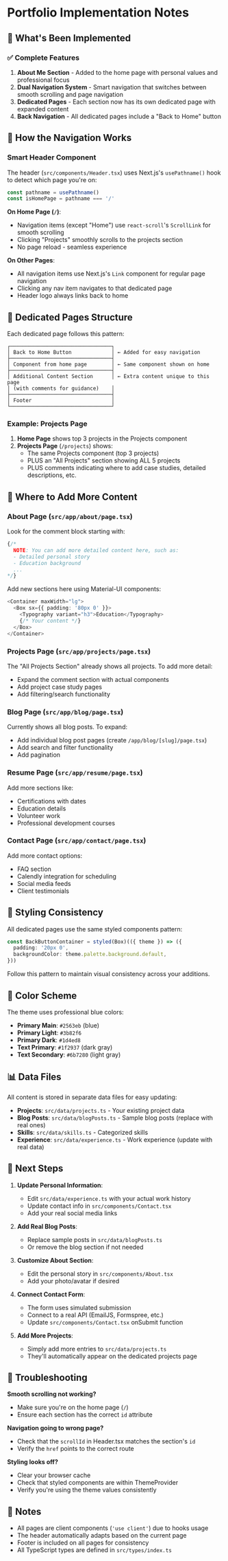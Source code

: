 # Portfolio Implementation Notes

## 🎉 What's Been Implemented

### ✅ Complete Features

1. **About Me Section** - Added to the home page with personal values and professional focus
2. **Dual Navigation System** - Smart navigation that switches between smooth scrolling and page navigation
3. **Dedicated Pages** - Each section now has its own dedicated page with expanded content
4. **Back Navigation** - All dedicated pages include a "Back to Home" button

## 🧭 How the Navigation Works

### Smart Header Component

The header (`src/components/Header.tsx`) uses Next.js's `usePathname()` hook to detect which page you're on:

```typescript
const pathname = usePathname()
const isHomePage = pathname === '/'
```

**On Home Page (`/`)**:
- Navigation items (except "Home") use `react-scroll`'s `ScrollLink` for smooth scrolling
- Clicking "Projects" smoothly scrolls to the projects section
- No page reload - seamless experience

**On Other Pages**:
- All navigation items use Next.js's `Link` component for regular page navigation
- Clicking any nav item navigates to that dedicated page
- Header logo always links back to home

## 📄 Dedicated Pages Structure

Each dedicated page follows this pattern:

```
┌─────────────────────────────────┐
│ Back to Home Button             │ ← Added for easy navigation
├─────────────────────────────────┤
│ Component from home page        │ ← Same component shown on home
├─────────────────────────────────┤
│ Additional Content Section      │ ← Extra content unique to this page
│ (with comments for guidance)    │
├─────────────────────────────────┤
│ Footer                          │
└─────────────────────────────────┘
```

### Example: Projects Page

1. **Home Page** shows top 3 projects in the Projects component
2. **Projects Page** (`/projects`) shows:
   - The same Projects component (top 3 projects)
   - PLUS an "All Projects" section showing ALL 5 projects
   - PLUS comments indicating where to add case studies, detailed descriptions, etc.

## 📍 Where to Add More Content

### About Page (`src/app/about/page.tsx`)
Look for the comment block starting with:
```typescript
{/* 
  NOTE: You can add more detailed content here, such as:
  - Detailed personal story
  - Education background
  ...
*/}
```

Add new sections here using Material-UI components:
```typescript
<Container maxWidth="lg">
  <Box sx={{ padding: '80px 0' }}>
    <Typography variant="h3">Education</Typography>
    {/* Your content */}
  </Box>
</Container>
```

### Projects Page (`src/app/projects/page.tsx`)
The "All Projects Section" already shows all projects. To add more detail:
- Expand the comment section with actual components
- Add project case study pages
- Add filtering/search functionality

### Blog Page (`src/app/blog/page.tsx`)
Currently shows all blog posts. To expand:
- Add individual blog post pages (create `/app/blog/[slug]/page.tsx`)
- Add search and filter functionality
- Add pagination

### Resume Page (`src/app/resume/page.tsx`)
Add more sections like:
- Certifications with dates
- Education details
- Volunteer work
- Professional development courses

### Contact Page (`src/app/contact/page.tsx`)
Add more contact options:
- FAQ section
- Calendly integration for scheduling
- Social media feeds
- Client testimonials

## 🎨 Styling Consistency

All dedicated pages use the same styled components pattern:

```typescript
const BackButtonContainer = styled(Box)(({ theme }) => ({
  padding: '20px 0',
  backgroundColor: theme.palette.background.default,
}))
```

Follow this pattern to maintain visual consistency across your additions.

## 🔧 Color Scheme

The theme uses professional blue colors:
- **Primary Main**: `#2563eb` (blue)
- **Primary Light**: `#3b82f6` 
- **Primary Dark**: `#1d4ed8`
- **Text Primary**: `#1f2937` (dark gray)
- **Text Secondary**: `#6b7280` (light gray)

## 📊 Data Files

All content is stored in separate data files for easy updating:

- **Projects**: `src/data/projects.ts` - Your existing project data
- **Blog Posts**: `src/data/blogPosts.ts` - Sample blog posts (replace with real ones)
- **Skills**: `src/data/skills.ts` - Categorized skills
- **Experience**: `src/data/experience.ts` - Work experience (update with real data)

## 🚀 Next Steps

1. **Update Personal Information**:
   - Edit `src/data/experience.ts` with your actual work history
   - Update contact info in `src/components/Contact.tsx`
   - Add your real social media links

2. **Add Real Blog Posts**:
   - Replace sample posts in `src/data/blogPosts.ts`
   - Or remove the blog section if not needed

3. **Customize About Section**:
   - Edit the personal story in `src/components/About.tsx`
   - Add your photo/avatar if desired

4. **Connect Contact Form**:
   - The form uses simulated submission
   - Connect to a real API (EmailJS, Formspree, etc.)
   - Update `src/components/Contact.tsx` onSubmit function

5. **Add More Projects**:
   - Simply add more entries to `src/data/projects.ts`
   - They'll automatically appear on the dedicated projects page

## 🐛 Troubleshooting

**Smooth scrolling not working?**
- Make sure you're on the home page (`/`)
- Ensure each section has the correct `id` attribute

**Navigation going to wrong page?**
- Check that the `scrollId` in Header.tsx matches the section's `id`
- Verify the `href` points to the correct route

**Styling looks off?**
- Clear your browser cache
- Check that styled components are within ThemeProvider
- Verify you're using the theme values consistently

## 📝 Notes

- All pages are client components (`'use client'`) due to hooks usage
- The header automatically adapts based on the current page
- Footer is included on all pages for consistency
- All TypeScript types are defined in `src/types/index.ts`
